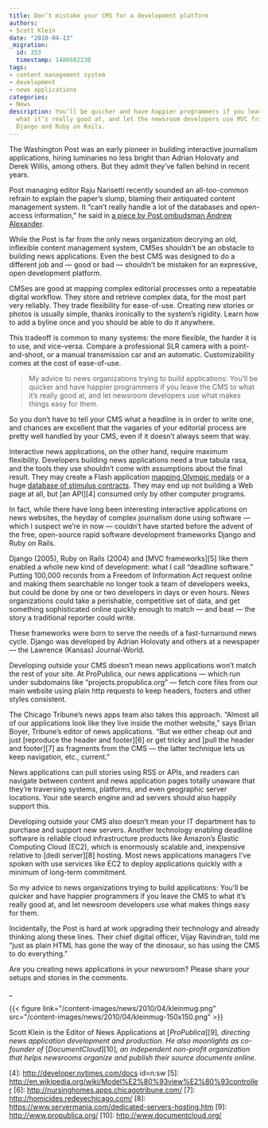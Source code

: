 ```yaml
---
title: Don’t mistake your CMS for a development platform
authors:
- Scott Klein
date: "2010-04-13"
_migration:
  id: 353
  timestamp: 1486602238
tags:
- content management system
- development
- news applications
categories:
- News
description: You’ll be quicker and have happier programmers if you leave the CMS to
  what it’s really good at, and let the newsroom developers use MVC frameworks like
  Django and Ruby on Rails.
---
```


The Washington Post was an early pioneer in building interactive journalism applications, hiring luminaries no less bright than Adrian Holovaty and Derek Willis, among others. But they admit they’ve fallen behind in recent years.

Post managing editor Raju Narisetti recently sounded an all-too-common refrain to explain the paper&#8217;s slump, blaming their antiquated content management system. It &#8220;can&#8217;t really handle a lot of the databases and open-access information,&#8221; he said in [a piece by Post ombudsman Andrew Alexander][1].

While the Post is far from the only news organization decrying an old, inflexible content management system, CMSes shouldn&#8217;t be an obstacle to building news applications. Even the best CMS was designed to do a different job and &#8212; good or bad &#8212; shouldn&#8217;t be mistaken for an expressive, open development platform.

CMSes are good at mapping complex editorial processes onto a repeatable digital workflow. They store and retrieve complex data, for the most part very reliably. They trade flexibility for ease-of-use. Creating new stories or photos is usually simple, thanks ironically to the system&#8217;s rigidity. Learn how to add a byline once and you should be able to do it anywhere.

This tradeoff is common to many systems: the more flexible, the harder it is to use, and vice-versa. Compare a professional SLR camera with a point-and-shoot, or a manual transmission car and an automatic. Customizability comes at the cost of ease-of-use.

> My advice to news organizations trying to build applications: You’ll be quicker and have happier programmers if you leave the CMS to what it’s really good at, and let newsroom developers use what makes things easy for them.

So you don’t have to tell your CMS what a headline is in order to write one, and chances are excellent that the vagaries of your editorial process are pretty well handled by your CMS, even if it doesn’t always seem that way.

Interactive news applications, on the other hand, require maximum flexibility. Developers building news applications need a true tabula rasa, and the tools they use shouldn&#8217;t come with assumptions about the final result. They may create a Flash application [mapping Olympic medals][2] or a huge [database of stimulus contracts][3]. They may end up not building a Web page at all, but [an API][4] consumed only by other computer programs.

In fact, while there have long been interesting interactive applications on news websites, the heyday of complex journalism done using software &#8212; which I suspect we’re in now &#8212; couldn’t have started before the advent of the free, open-source rapid software development frameworks Django and Ruby on Rails.

Django (2005), Ruby on Rails (2004) and [MVC frameworks][5] like them enabled a whole new kind of development: what I call “deadline software.” Putting 100,000 records from a Freedom of Information Act request online and making them searchable no longer took a team of developers weeks, but could be done by one or two developers in days or even hours. News organizations could take a perishable, competitive set of data, and get something sophisticated online quickly enough to match &#8212; and beat &#8212; the story a traditional reporter could write.

These frameworks were born to serve the needs of a fast-turnaround news cycle. Django was developed by Adrian Holovaty and others at a newspaper &#8212; the Lawrence (Kansas) Journal-World.

Developing outside your CMS doesn’t mean news applications won&#8217;t match the rest of your site. At ProPublica, our news applications &#8212; which run under subdomains like &#8220;projects.propublica.org&#8221; &#8212; fetch core files from our main website using plain http requests to keep headers, footers and other styles consistent.

The Chicago Tribune&#8217;s news apps team also takes this approach. &#8220;Almost all of our applications look like they live inside the mother website,&#8221; says Brian Boyer, Tribune&#8217;s editor of news applications. &#8220;But we either cheap out and just [reproduce the header and footer][6] or get tricky and [pull the header and footer][7] as fragments from the CMS &#8212; the latter technique lets us keep navigation, etc., current.&#8221;

News applications can pull stories using RSS or APIs, and readers can navigate between content and news application pages totally unaware that they&#8217;re traversing systems, platforms, and even geographic server locations. Your site search engine and ad servers should also happily support this.

Developing outside your CMS also doesn&#8217;t mean your IT department has to purchase and support new servers. Another technology enabling deadline software is reliable cloud infrastructure products like Amazon’s Elastic Computing Cloud (EC2), which is enormously scalable and, inexpensive relative to [dedi server][8] hosting. Most news applications managers I&#8217;ve spoken with use services like EC2 to deploy applications quickly with a minimum of long-term commitment.

So my advice to news organizations trying to build applications: You’ll be quicker and have happier programmers if you leave the CMS to what it’s really good at, and let newsroom developers use what makes things easy for them.

Incidentally, the Post is hard at work upgrading their technology and already thinking along these lines. Their chief digital officer, Vijay Ravindran, told me &#8220;just as plain HTML has gone the way of the dinosaur, so has using the CMS to do everything.&#8221;

Are you creating news applications in your newsroom? Please share your setups and stories in the comments.

_

{{< figure link="/content-images/news/2010/04/kleinmug.png" src="/content-images/news/2010/04/kleinmug-150x150.png" >}}</p> 

Scott Klein is the Editor of News Applications at </em>[_ProPublica_][9]_, directing news application development and production. He also moonlights as co-founder of_ [_DocumentCloud_][10]_, an independent non-profit organization that helps newsrooms organize and publish their source documents online._

 [1]: http://www.washingtonpost.com/wp-dyn/content/article/2010/03/12/AR2010031203408.html
 [2]: http://2010games.nytimes.com/medals/map.html
 [3]: http://projects.propublica.org/recovery/
 [4]: http://developer.nytimes.com/docs id=n:sw
 [5]: http://en.wikipedia.org/wiki/Model%E2%80%93view%E2%80%93controller
 [6]: http://nursinghomes.apps.chicagotribune.com/
 [7]: http://homicides.redeyechicago.com/
 [8]: https://www.servermania.com/dedicated-servers-hosting.htm
 [9]: http://www.propublica.org/
 [10]: http://www.documentcloud.org/